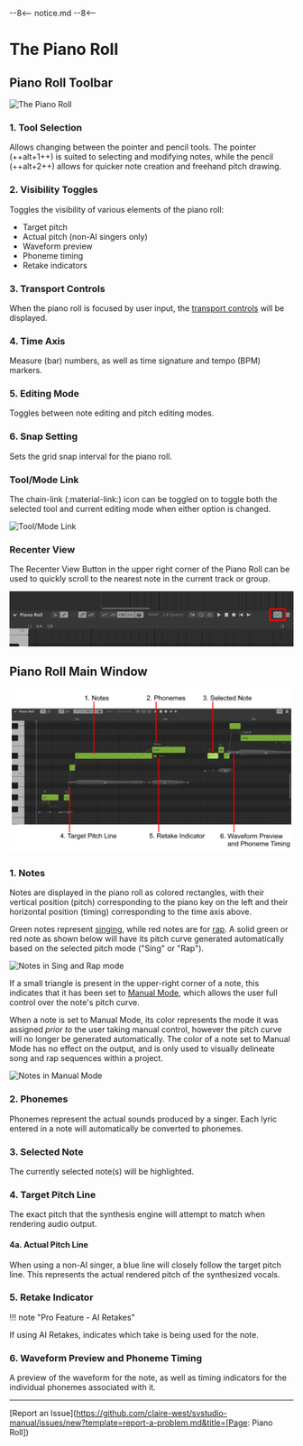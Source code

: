 --8<--
notice.md
--8<--

# The Piano Roll

## Piano Roll Toolbar

![The Piano Roll](../img/workspace/piano-roll-controls-2.png)

### 1. Tool Selection
Allows changing between the pointer and pencil tools. The pointer (++alt+1++) is suited to selecting and modifying notes, while the pencil (++alt+2++) allows for quicker note creation and freehand pitch drawing.

### 2. Visibility Toggles
Toggles the visibility of various elements of the piano roll:

- Target pitch
- Actual pitch (non-AI singers only)
- Waveform preview
- Phoneme timing
- Retake indicators

### 3. Transport Controls
When the piano roll is focused by user input, the [transport controls](../quickstart/playback.md) will be displayed.

### 4. Time Axis
Measure (bar) numbers, as well as time signature and tempo (BPM) markers.

### 5. Editing Mode
Toggles between note editing and pitch editing modes.

### 6. Snap Setting
Sets the grid snap interval for the piano roll.

### Tool/Mode Link
The chain-link (:material-link:) icon can be toggled on to toggle both the selected tool and current editing mode when either option is changed.

![Tool/Mode Link](../img/workspace/tool-mode-link.png)

### Recenter View
The Recenter View Button in the upper right corner of the Piano Roll can be used to quickly scroll to the nearest note in the current track or group.

![Recenter View Button](../img/workspace/recenter-view.png)

## Piano Roll Main Window

![The Piano Roll](../img/workspace/piano-roll.png)

### 1. Notes
Notes are displayed in the piano roll as colored rectangles, with their vertical position (pitch) corresponding to the piano key on the left and their horizontal position (timing) corresponding to the time axis above.

Green notes represent [singing](../ai-functions/pitch-mode-sing.md), while red notes are for [rap](../ai-functions/pitch-mode-rap.md). A solid green or red note as shown below will have its pitch curve generated automatically based on the selected pitch mode ("Sing" or "Rap").

![Notes in Sing and Rap mode](../img/quickstart/pitch-mode-colors.png)

If a small triangle is present in the upper-right corner of a note, this indicates that it has been set to [Manual Mode](../advanced/pitch-mode-manual.md), which allows the user full control over the note's pitch curve.

When a note is set to Manual Mode, its color represents the mode it was assigned *prior to* the user taking manual control, however the pitch curve will no longer be generated automatically. The color of a note set to Manual Mode has no effect on the output, and is only used to visually delineate song and rap sequences within a project.

![Notes in Manual Mode](../img/quickstart/pitch-mode-indicator.png)

### 2. Phonemes
Phonemes represent the actual sounds produced by a singer. Each lyric entered in a note will automatically be converted to phonemes.

### 3. Selected Note
The currently selected note(s) will be highlighted.

### 4. Target Pitch Line
The exact pitch that the synthesis engine will attempt to match when rendering audio output.

#### 4a. Actual Pitch Line
When using a non-AI singer, a blue line will closely follow the target pitch line. This represents the actual rendered pitch of the synthesized vocals.

### 5. Retake Indicator
!!! note "Pro Feature - AI Retakes"

If using AI Retakes, indicates which take is being used for the note.

### 6. Waveform Preview and Phoneme Timing
A preview of the waveform for the note, as well as timing indicators for the individual phonemes associated with it.

---

[Report an Issue](https://github.com/claire-west/svstudio-manual/issues/new?template=report-a-problem.md&title=[Page: Piano Roll])
